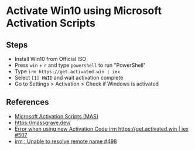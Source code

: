 # Activate Win10 using Microsoft Activation Scripts

## Steps
* Install Win10 from Official ISO
* Press `win` + `r` and type `powershell` to run "PowerShell"
* Type `irm https://get.activated.win | iex`
* Select `[1] HWID` and wait activation complete
* Go to Settings > Activation > Check if Windows is activated

## References
* [Microsoft Activation Scripts (MAS)](https://github.com/massgravel/Microsoft-Activation-Scripts)
* <https://massgrave.dev/>
* [Error when using new Activation Code irm https://get.activated.win | iex #507](https://github.com/massgravel/Microsoft-Activation-Scripts/issues/507)
* [irm : Unable to resolve remote name #498](https://github.com/massgravel/Microsoft-Activation-Scripts/issues/498)
